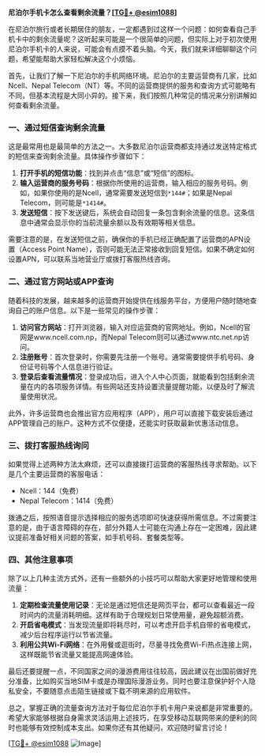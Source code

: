 **尼泊尔手机卡怎么查看剩余流量？[[TG💪+ @esim1088](https://t.me/s/esim1088)]**

在尼泊尔旅行或者长期居住的朋友，一定都遇到过这样一个问题：如何查看自己手机卡中的剩余流量呢？这听起来可能是一个很简单的问题，但实际上对于初次使用尼泊尔手机卡的人来说，可能会有点摸不着头脑。今天，我们就来详细聊聊这个问题，希望能帮助大家轻松解决这个小烦恼。

首先，让我们了解一下尼泊尔的手机网络环境。尼泊尔的主要运营商有几家，比如Ncell、Nepal Telecom（NT）等。不同的运营商提供的服务和查询方式可能略有不同，但基本流程是大同小异的。接下来，我们按照几种常见的情况来分别讲解如何查看剩余流量。

### 一、通过短信查询剩余流量

这是最常用也是最简单的方法之一。大多数尼泊尔运营商都支持通过发送特定格式的短信来查询剩余流量。具体操作步骤如下：

1. **打开手机的短信功能**：找到并点击“信息”或“短信”的图标。
2. **输入运营商的服务号码**：根据你所使用的运营商，输入相应的服务号码。例如，如果你使用的是Ncell，通常需要发送短信到`*144#`；如果是Nepal Telecom，则可能是`*1414#`。
3. **发送短信**：按下发送键后，系统会自动回复一条包含剩余流量的信息。这条信息中通常会显示你的当前流量余额以及有效期等相关信息。

需要注意的是，在发送短信之前，确保你的手机已经正确配置了运营商的APN设置（Access Point Name），否则可能无法正常接收到回复短信。如果不确定如何设置APN，可以联系当地营业厅或拨打客服热线咨询。

### 二、通过官方网站或APP查询

随着科技的发展，越来越多的运营商开始提供在线服务平台，方便用户随时随地查询自己的账户信息。以下是一些常见的操作步骤：

1. **访问官方网站**：打开浏览器，输入对应运营商的官网地址。例如，Ncell的官网是www.ncell.com.np，而Nepal Telecom则可以通过www.ntc.net.np访问。
2. **注册账号**：首次登录时，你需要先注册一个账号。通常需要提供手机号码、身份证号码等个人信息进行验证。
3. **登录后查看流量情况**：登录成功后，进入个人中心页面，就能看到包括剩余流量在内的各项服务详情。有些网站还支持设置流量提醒功能，以便及时了解流量使用状况。

此外，许多运营商也会推出官方应用程序（APP），用户可以直接下载安装后通过APP管理自己的账户。这种方式不仅便捷，还能实时获取最新优惠活动信息。

### 三、拨打客服热线询问

如果觉得上述两种方法太麻烦，还可以直接拨打运营商的客服热线寻求帮助。以下是几个主要运营商的客服电话：

- Ncell：144（免费）
- Nepal Telecom：1414（免费）

拨通之后，按照语音提示选择相应的服务选项即可快速获得所需信息。不过需要注意的是，由于语言障碍的存在，部分外籍人士可能在沟通上存在一定困难，因此建议提前准备好相关问题的答案，如手机号码、套餐类型等。

### 四、其他注意事项

除了以上几种主流方式外，还有一些额外的小技巧可以帮助大家更好地管理和使用流量：

1. **定期检查流量使用记录**：无论是通过短信还是网页平台，都可以查看最近一段时间内的流量消耗明细。这样有助于合理规划日常使用量，避免超额消费。
2. **开启省电模式**：当发现流量即将耗尽时，可以考虑开启手机自带的省电模式，减少后台程序运行以节省流量。
3. **利用公共Wi-Fi网络**：在外用餐或逛街时，尽量寻找免费Wi-Fi热点连接上网，这样既能节省流量又能提高网速体验。

最后还要提醒一点，不同国家之间的漫游费用往往较高，因此建议在出国前做好充分准备，比如购买当地SIM卡或是办理国际漫游业务。同时也要注意保护好个人隐私安全，不要随意点击陌生链接或下载不明来源的应用软件。

总之，掌握正确的流量查询方法对于每位尼泊尔手机卡用户来说都是非常重要的。希望大家能够根据自身需求灵活运用上述技巧，在享受移动互联网带来的便利的同时也能够有效控制成本支出。如果你还有其他疑问，欢迎随时留言讨论！

[[TG💪+ @esim1088](https://t.me/s/esim1088) ![Image](https://i.postimg.cc/4NQfJmqS/Snipaste-2025-05-13-00-14-12.png)]